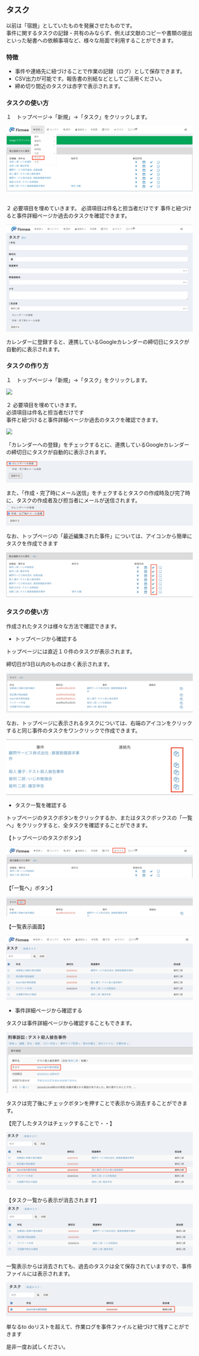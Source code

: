 ## タスク

以前は「宿題」としていたものを発展させたものです。  
事件に関するタスクの記録・共有のみならず、例えば文献のコピーや書類の提出といった秘書への依頼事項など、様々な局面で利用することができます。

### 

### 特徴

* 事件や連絡先に紐づけることで作業の記録（ログ）として保存できます。
* CSV出力が可能です。報告書の別紙などとしてご活用ください。
* 締め切り間近のタスクは赤字で表示されます。

### 

### タスクの使い方


１　トップページ→「新規」→「タスク」をクリックします。

![](/assets/スクリーンショット_2018-03-02_午後2_14_30.png)

<br>
２ 必要項目を埋めていきます。
必須項目は件名と担当者だけです
事件と紐づけると事件詳細ページか過去のタスクを確認できます。

![](/assets/タスク作成.png)


カレンダーに登録すると、連携しているGoogleカレンダーの締切日にタスクが自動的に表示されます。






### タスクの作り方

１　トップページ→「新規」→「タスク」をクリックします。

![](blob:https://www.gitbook.com/ad806904-8e62-4054-9b96-ad99ed46f3ac)

２ 必要項目を埋めていきます。  
必須項目は件名と担当者だけです  
事件と紐づけると事件詳細ページか過去のタスクを確認できます。

![](blob:https://www.gitbook.com/c098c381-e07e-4688-b465-fa10edabedef)

「カレンダーへの登録」をチェックするとに、連携しているGoogleカレンダーの締切日にタスクが自動的に表示されます。

![](/assets/test.png)

また、「作成・完了時にメール送信」をチェクするとタスクの作成時及び完了時に、タスクの作成者及び担当者にメールが送信されます。![](/assets/タスクメール.png)

なお、トップページの「最近編集された事件」については、アイコンから簡単にタスクを作成できます

![](/assets/トップページタスク.png)

### タスクの使い方

作成されたタスクは様々な方法で確認できます。



*  トップページから確認する

トップページには直近１０件のタスクが表示されます。

締切日が3日以内のものは赤く表示されます。

![](/assets/タスクトップ.png)

なお、トップページに表示されるタスクについては、右端のアイコンをクリックすると同じ事件のタスクをワンクリックで作成できます。

![](/assets/タスクコピー.png)

* タスク一覧を確認する

トップページのタスクボタンをクリックするか、またはタスクボックスの「一覧へ」をクリックすると、全タスクを確認することができます。



【トップページのタスクボタン】

![](/assets/トップタスク一覧.png)

【「一覧へ」ボタン】

![](/assets/一覧へ.png)

【一覧表示画面】

![](/assets/一覧表示.png)



* 事件詳細ページから確認する

タスクは事件詳細ページから確認することもできます。

![](/assets/事件詳細からタスク.png)



タスクは完了後にチェックボタンを押すことで表示から消去することができます。

【完了したタスクはチェックすることで・・】

![](/assets/タスク消去.png)



【タスク一覧から表示が消去されます】![](/assets/消去後.png)



一覧表示からは消去されても、過去のタスクは全て保存されていますので、事件ファイルには表示されます。

![](/assets/消去後の表示.png)



単なるto doリストを超えて、作業ログを事件ファイルと紐づけて残すことができます

是非一度お試しください。




